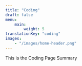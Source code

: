 ```yaml
---
title: "Coding"
draft: false
menu: 
    main:
        weight: 5
translationKey: "coding"
images: 
    - "/images/home-header.png"
---
```


This is the Coding Page Summary